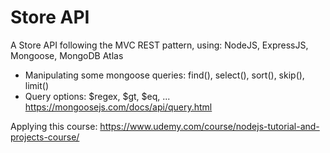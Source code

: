 # Store API
A Store API following the MVC REST pattern, using: NodeJS, ExpressJS, Mongoose, MongoDB Atlas
 + Manipulating some mongoose queries: find(), select(), sort(), skip(), limit()
 + Query options: $regex, $gt, $eq, ...
 https://mongoosejs.com/docs/api/query.html
 
Applying this course: https://www.udemy.com/course/nodejs-tutorial-and-projects-course/
